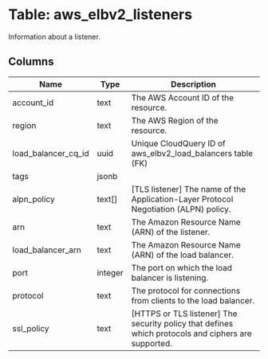 
# Table: aws_elbv2_listeners
Information about a listener.
## Columns
| Name        | Type           | Description  |
| ------------- | ------------- | -----  |
|account_id|text|The AWS Account ID of the resource.|
|region|text|The AWS Region of the resource.|
|load_balancer_cq_id|uuid|Unique CloudQuery ID of aws_elbv2_load_balancers table (FK)|
|tags|jsonb||
|alpn_policy|text[]|[TLS listener] The name of the Application-Layer Protocol Negotiation (ALPN) policy.|
|arn|text|The Amazon Resource Name (ARN) of the listener.|
|load_balancer_arn|text|The Amazon Resource Name (ARN) of the load balancer.|
|port|integer|The port on which the load balancer is listening.|
|protocol|text|The protocol for connections from clients to the load balancer.|
|ssl_policy|text|[HTTPS or TLS listener] The security policy that defines which protocols and ciphers are supported.|
